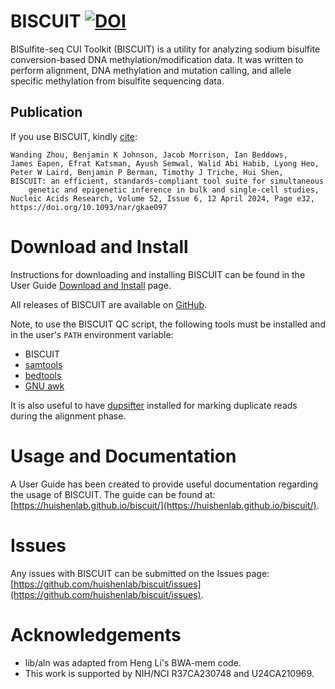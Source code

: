 # BISCUIT [![DOI](https://zenodo.org/badge/doi/10.5281/zenodo.48262.svg)](http://dx.doi.org/10.5281/zenodo.48262)

BISulfite-seq CUI Toolkit (BISCUIT) is a utility for analyzing sodium bisulfite
conversion-based DNA methylation/modification data. It was written to perform
alignment, DNA methylation and mutation calling, and allele specific methylation
from bisulfite sequencing data.

## Publication

If you use BISCUIT, kindly [cite](https://doi.org/10.1093/nar/gkae097):

```
Wanding Zhou, Benjamin K Johnson, Jacob Morrison, Ian Beddows,
James Eapen, Efrat Katsman, Ayush Semwal, Walid Abi Habib, Lyong Heo,
Peter W Laird, Benjamin P Berman, Timothy J Triche, Hui Shen,
BISCUIT: an efficient, standards-compliant tool suite for simultaneous
    genetic and epigenetic inference in bulk and single-cell studies,
Nucleic Acids Research, Volume 52, Issue 6, 12 April 2024, Page e32,
https://doi.org/10.1093/nar/gkae097
```

# Download and Install

Instructions for downloading and installing BISCUIT can be found in the User
Guide [Download and Install](https://huishenlab.github.io/biscuit/#download-and-install)
page.

All releases of BISCUIT are available on
[GitHub](https://github.com/huishenlab/biscuit/releases).

Note, to use the BISCUIT QC script, the following tools must be installed and in
the user's `PATH` environment variable:

  - BISCUIT
  - [samtools](http://www.htslib.org/)
  - [bedtools](https://bedtools.readthedocs.io/en/latest/index.html)
  - [GNU awk](https://www.gnu.org/software/gawk/manual/gawk.html)

It is also useful to have [dupsifter](https://github.com/huishenlab/dupsifter)
installed for marking duplicate reads during the alignment phase.

# Usage and Documentation

A User Guide has been created to provide useful documentation regarding the
usage of BISCUIT. The guide can be found at:
[https://huishenlab.github.io/biscuit/](https://huishenlab.github.io/biscuit/).

# Issues

Any issues with BISCUIT can be submitted on the Issues page:
[https://github.com/huishenlab/biscuit/issues](https://github.com/huishenlab/biscuit/issues).

# Acknowledgements

 * lib/aln was adapted from Heng Li's BWA-mem code.
 * This work is supported by NIH/NCI R37CA230748 and U24CA210969.
